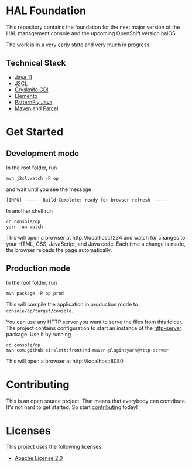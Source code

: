 # HAL Foundation

This repository contains the foundation for the next major version of the HAL management console and the upcoming OpenShift version halOS.

The work is in a very early state and very much in progress.

## Technical Stack

- [Java 11](https://jdk.java.net/java-se-ri/11)
- [J2CL](https://github.com/google/j2cl)
- [Crysknife CDI](https://github.com/crysknife-io/crysknife)
- [Elemento](https://github.com/hal/elemento)
- [PatternFly Java](https://github.com/patternfly-java)
- [Maven](https://maven.apache.org/) and [Parcel](https://parceljs.org/)

# Get Started

## Development mode

In the root folder, run

```shell
mvn j2cl:watch -P op
```

and wait until you see the message

```
[INFO] -----  Build Complete: ready for browser refresh  -----
```

In another shell run

```shell
cd console/op
yarn run watch
```

This will open a browser at http://localhost:1234 and watch for changes to your HTML, CSS, JavaScript, and Java code. Each time a change is made, the browser reloads the page automatically.

## Production mode

In the root folder, run

```shell
mvn package -P op,prod
```

This will compile the application in production mode to `console/op/target/console`.

You can use any HTTP server you want to serve the files from this folder. The project contains configuration to start an instance of the [http-server](https://www.npmjs.com/package/http-server) package. Use it by running

```shell
cd console/op
mvn com.github.eirslett:frontend-maven-plugin:yarn@http-server
```

This will open a browser at http://localhost:8080.

# Contributing

This is an open source project. That means that everybody can contribute. It's not hard to get started. So start [contributing](CONTRIBUTING.md) today!

# Licenses

This project uses the following licenses:

* [Apache License 2.0](https://repository.jboss.org/licenses/apache-2.0.txt)

